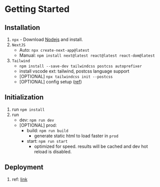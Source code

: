 # Getting Started

## Installation

1. `npx` - Download [Nodejs](https://nodejs.org/en/download) and install.
1. `NextJS`
    - Auto: `npx create-next-app@latest`
    - Manual: `npm install next@latest react@latest react-dom@latest`
1. `Tailwind`
    - `npm install --save-dev tailwindcss postcss autoprefixer`
    - install vscode ext: tailwind, postcss language support
    - [OPTIONAL] `npx tailwindcss init --postcss`
    - [OPTIONAL] config setup ([ref](https://nextjs.org/docs/app/building-your-application/styling/tailwind-css))

## Initialization

1. run `npm install`
1. run
    - dev: `npm run dev`
    - [OPTIONAL] prod:
        - build: `npm run build`
            - generate static html to load faster in `prod`
        - start: `npm run start`
            - optimized for speed. results will be cached and dev hot reload is disabled.

## Deployment

1. ref: [link](https://nextjs.org/docs/app/building-your-application/deploying)
